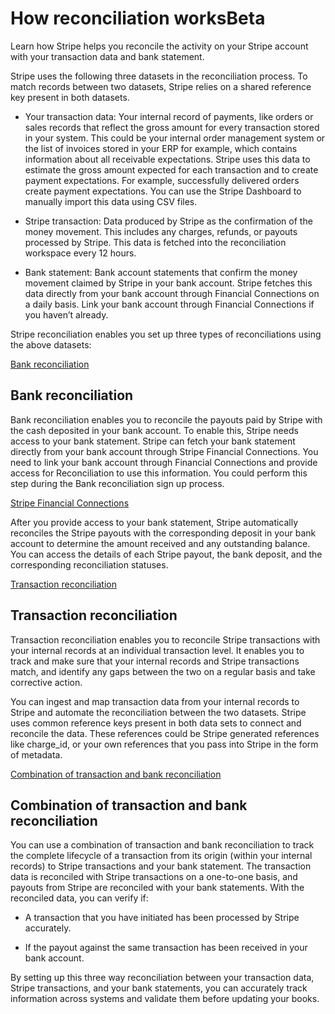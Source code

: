 # How reconciliation worksBeta

Learn how Stripe helps you reconcile the activity on your Stripe account with your transaction data and bank statement.

Stripe uses the following three datasets in the reconciliation process. To match records between two datasets, Stripe relies on a shared reference key present in both datasets.

- Your transaction data: Your internal record of payments, like orders or sales records that reflect the gross amount for every transaction stored in your system. This could be your internal order management system or the list of invoices stored in your ERP for example, which contains information about all receivable expectations. Stripe uses this data to estimate the gross amount expected for each transaction and to create payment expectations. For example, successfully delivered orders create payment expectations. You can use the Stripe Dashboard to manually import this data using CSV files.

- Stripe transaction: Data produced by Stripe as the confirmation of the money movement. This includes any charges, refunds, or payouts processed by Stripe. This data is fetched into the reconciliation workspace every 12 hours.

- Bank statement: Bank account statements that confirm the money movement claimed by Stripe in your bank account. Stripe fetches this data directly from your bank account through Financial Connections on a daily basis. Link your bank account through Financial Connections if you haven’t already.

Stripe reconciliation enables you set up three types of reconciliations using the above datasets:

[Bank reconciliation](#bank-reconciliation)

## Bank reconciliation

Bank reconciliation enables you to reconcile the payouts paid by Stripe with the cash deposited in your bank account. To enable this, Stripe needs access to your bank statement. Stripe can fetch your bank statement directly from your bank account through Stripe Financial Connections. You need to link your bank account through Financial Connections and provide access for Reconciliation to use this information. You could perform this step during the Bank reconciliation sign up process.

[Stripe Financial Connections](/financial-connections)

After you provide access to your bank statement, Stripe automatically reconciles the Stripe payouts with the corresponding deposit in your bank account to determine the amount received and any outstanding balance. You can access the details of each Stripe payout, the bank deposit, and the corresponding reconciliation statuses.

[Transaction reconciliation](#transaction-reconciliation)

## Transaction reconciliation

Transaction reconciliation enables you to reconcile Stripe transactions with your internal records at an individual transaction level. It enables you to track and make sure that your internal records and Stripe transactions match, and identify any gaps between the two on a regular basis and take corrective action.

You can ingest and map transaction data from your internal records to Stripe and automate the reconciliation between the two datasets. Stripe uses common reference keys present in both data sets to connect and reconcile the data. These references could be Stripe generated references like charge_id, or your own references that you pass into Stripe in the form of metadata.

[Combination of transaction and bank reconciliation](#combined-reconciliation)

## Combination of transaction and bank reconciliation

You can use a combination of transaction and bank reconciliation to track the complete lifecycle of a transaction from its origin (within your internal records) to Stripe transactions and your bank statement. The transaction data is reconciled with Stripe transactions on a one-to-one basis, and payouts from Stripe are reconciled with your bank statements. With the reconciled data, you can verify if:

- A transaction that you have initiated has been processed by Stripe accurately.

- If the payout against the same transaction has been received in your bank account.

By setting up this three way reconciliation between your transaction data, Stripe transactions, and your bank statements, you can accurately track information across systems and validate them before updating your books.
